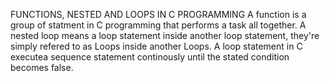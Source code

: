 FUNCTIONS, NESTED AND LOOPS IN C PROGRAMMING
A function is a group of statment in C programming that performs a task all together.
A nested loop means a loop statement inside another loop statement, they're simply refered to as Loops inside another Loops.
A loop statement in C executea sequence statement continously until the stated condition becomes false.
